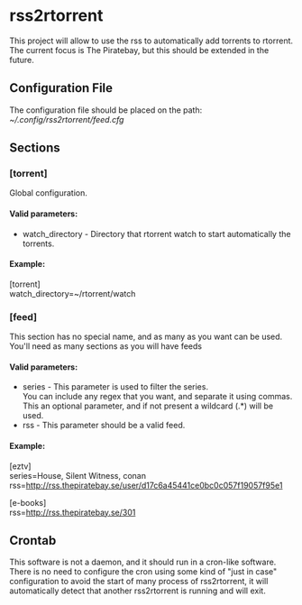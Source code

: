 # rss2rtorrent

This project will allow to use the rss to automatically add torrents to rtorrent.  
The current focus is The Piratebay, but this should be extended in the future.  

## Configuration File

The configuration file should be placed on the path:  
*~/.config/rss2rtorrent/feed.cfg*  

## Sections

### [torrent]  
Global configuration.

#### Valid parameters:  
* watch\_directory - Directory that rtorrent watch to start automatically the torrents. 

#### Example:
   [torrent]  
   watch\_directory=~/rtorrent/watch

### [feed]
This section has no special name, and as many as you want can be used.  
You'll need as many sections as you will have feeds

#### Valid parameters:
* series - This parameter is used to filter the series.  
You can include any regex that you want, and separate it using commas.  
This an optional parameter, and if not present a wildcard (.\*) will be used.
* rss - This parameter should be a valid feed.

#### Example:
  [eztv]  
  series=House, Silent Witness, conan  
  rss=http://rss.thepiratebay.se/user/d17c6a45441ce0bc0c057f19057f95e1

  [e-books]  
  rss=http://rss.thepiratebay.se/301

## Crontab
This software is not a daemon, and it should run in a cron-like software.  
There is no need to configure the cron using some kind of "just in case"  
configuration to avoid the start of many process of rss2rtorrent, it will  
automatically detect that another rss2rtorrent is running and will exit.

